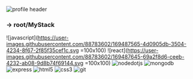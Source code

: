 ![profile header](https://user-images.githubusercontent.com/88783602/169485407-518dfc23-386c-43a3-979f-075d35ba0b58.png)

### -> root/MyStack
  
  ![javascript](https://user-images.githubusercontent.com/88783602/169487565-4d0905db-3504-4234-8f67-2f85f35cef1c.svg =100x100)
  ![react](https://user-images.githubusercontent.com/88783602/169487645-69a2f8d6-ceeb-4232-ab08-9d8b74f69144.svg =100x100)
![nodedotjs](https://user-images.githubusercontent.com/88783602/169487706-df882be0-bd0c-4176-800e-218da2eff29c.svg)
![mongodb](https://user-images.githubusercontent.com/88783602/169487718-92d2041c-9c5c-4f3b-80d8-138d58741af1.svg)
![express](https://user-images.githubusercontent.com/88783602/169487726-fd9c9c69-0a86-40a3-943d-00d252dee995.svg)
![html5](https://user-images.githubusercontent.com/88783602/169487843-cab93b5c-80e2-4406-98e5-b5a0738ae092.svg)
![css3](https://user-images.githubusercontent.com/88783602/169487855-89707063-83ab-4bf7-b30b-01a77fd14afd.svg)
![git](https://user-images.githubusercontent.com/88783602/169487885-ede7b0d8-d3c2-4e96-a7d9-a263595d09d0.svg)



<!--
**GudRom/GudRom** is a ✨ _special_ ✨ repository because its `README.md` (this file) appears on your GitHub profile.

Here are some ideas to get you started:

- 🔭 I’m currently working on ...
- 🌱 I’m currently learning ...
- 👯 I’m looking to collaborate on ...
- 🤔 I’m looking for help with ...
- 💬 Ask me about ...
- 📫 How to reach me: ...
- 😄 Pronouns: ...
- ⚡ Fun fact: ...
-->

